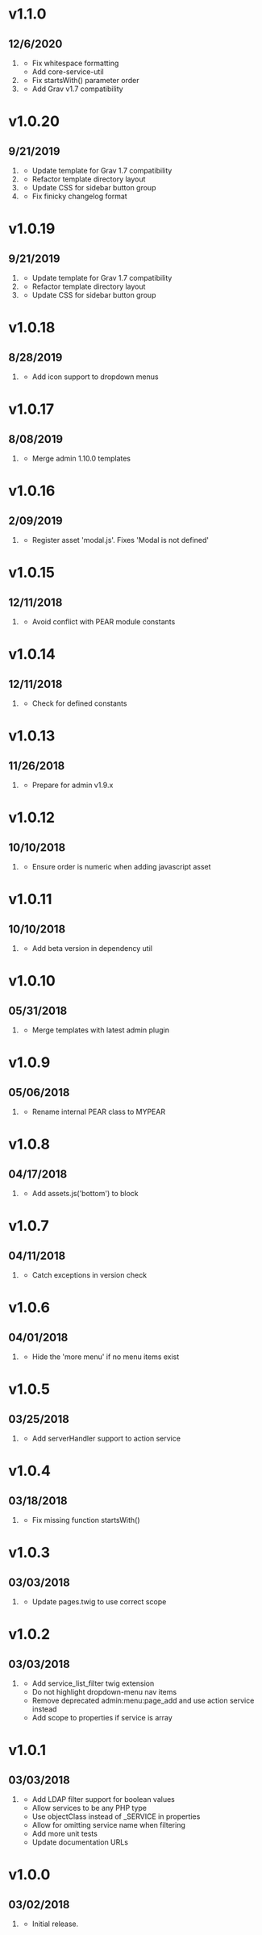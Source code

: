 # v1.1.0
##  12/6/2020

1. [](#improvement)
    * Fix whitespace formatting
    * Add core-service-util
2. [](#bugfix)
    * Fix startsWith() parameter order
3. [](#improvement)
   * Add Grav v1.7 compatibility 


    
# v1.0.20
##  9/21/2019

1. [](#bugfix)
    * Update template for Grav 1.7 compatibility
2. [](#improvement)
    * Refactor template directory layout
3. [](#improvement)
    * Update CSS for sidebar button group
4. [](#bugfix)
    * Fix finicky changelog format
    
# v1.0.19
##  9/21/2019

1. [](#bugfix)
    * Update template for Grav 1.7 compatibility
2. [](#improvement)
    * Refactor template directory layout
3. [](#improvement)
    * Update CSS for sidebar button group
    
# v1.0.18
##  8/28/2019

1. [](#improvement)
    * Add icon support to dropdown menus
    
# v1.0.17
##  8/08/2019

1. [](#bugfix)
    * Merge admin 1.10.0 templates
    
# v1.0.16
##  2/09/2019

1. [](#bugfix)
    * Register asset 'modal.js'. Fixes 'Modal is not defined'
    
# v1.0.15
##  12/11/2018

1. [](#bugfix)
    * Avoid conflict with PEAR module constants
    
# v1.0.14
##  12/11/2018

1. [](#bugfix)
    * Check for defined constants
    
# v1.0.13
##  11/26/2018

1. [](#feature)
    * Prepare for admin v1.9.x

# v1.0.12
##  10/10/2018

1. [](#bugfix)
    * Ensure order is numeric when adding javascript asset

# v1.0.11
##  10/10/2018

1. [](#bugfix)
    * Add beta version in dependency util
    
# v1.0.10
##  05/31/2018

1. [](#new)
    * Merge templates with latest admin plugin

# v1.0.9
##  05/06/2018

1. [](#bugfix)
    * Rename internal PEAR class to MYPEAR

# v1.0.8
##  04/17/2018

1. [](#new)
    * Add assets.js('bottom') to block

# v1.0.7
##  04/11/2018

1. [](#bugfix)
    * Catch exceptions in version check

# v1.0.6
##  04/01/2018

1. [](#bugfix)
    * Hide the 'more menu' if no menu items exist 

# v1.0.5
##  03/25/2018

1. [](#new)
    * Add serverHandler support to action service 
    
# v1.0.4
##  03/18/2018

1. [](#bugfix)
    * Fix missing function startsWith() 
    
# v1.0.3
##  03/03/2018

1. [](#new)
    * Update pages.twig to use correct scope

# v1.0.2
##  03/03/2018

1. [](#new)
    * Add service_list_filter twig extension
    * Do not highlight dropdown-menu nav items
    * Remove deprecated admin:menu:page_add and use action service instead
    * Add scope to properties if service is array
    
# v1.0.1
##  03/03/2018

1. [](#new)
    * Add LDAP filter support for boolean values
    * Allow services to be any PHP type
    * Use objectClass instead of _SERVICE in properties
    * Allow for omitting service name when filtering
    * Add more unit tests
    * Update documentation URLs

# v1.0.0
##  03/02/2018

1. [](#new)
    * Initial release.

